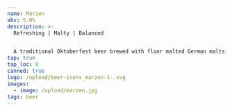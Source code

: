 ```yaml
---
name: Märzen
abv: 5.0%
description: >-
  Refreshing | Malty | Balanced


  A traditional Oktoberfest beer brewed with floor malted German malts and double decocted. Rich malty flavor balanced out by noble German hops. 
tap: true
tap_loc: 8
canned: true
logo: /upload/beer-icons_marzen-1-.svg
images:
  - image: /upload/marzen.jpg
tags: beer
---
```

